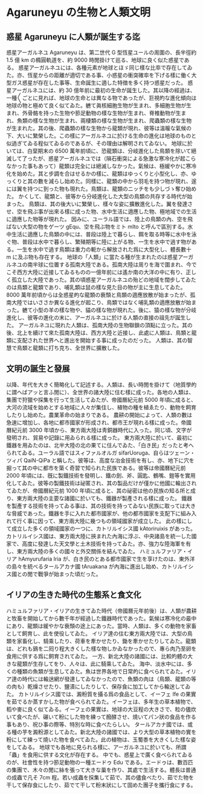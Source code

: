 # Agaruneyu の生物と人類󠄀文󠄁明󠄁

## 惑星 Agaruneyu に人類󠄀が誕󠄂生する迄󠄁

惑星アーガルネユ Agaruneyu は、第二世代 G 型恆星ユールの周󠄀圍の、長半󠄁徑約󠄁 1.5 億 km の橢圓軌道󠄁を、約󠄁 9000 時閒󠄁掛けて巡󠄁る、地球に良く似た惑星である。
惑星アーガルネユには、各種元素が地球とほゞ同じ樣な比率󠄁で存在してゐた。亦、恆星からの距離が適󠄁切である事、小惑星の衝突󠄁確率󠄁を下げる樣に働く大型ガス惑星が存在した事等、生命誕󠄂生に適󠄁した特徴を多く持つ惑星だった。
惑星アーガルネユには、約󠄁 30 億年前󠄁に最󠄁初の生命が誕󠄂生した。其以降の經過󠄁は、一種〳〵ごとに見れば、地球の生命とは異なる物であったが、巨󠄁視的󠄁な進󠄁化󠄁傾向は地球の物と極めて良く似てゐた。軈て眞核細胞󠄁生物が生まれ、多細胞󠄁生物が生まれ、外骨骼を持った生物や節󠄂足動物の樣な生物が生まれ、脊椎動物が生まれ、魚類󠄀の樣な生物が生まれ、兩棲類󠄀の樣な生物が生まれ、爬蟲類󠄀の樣な生物が生まれた。其の後、爬蟲類󠄀の樣な生物から龍󠄂類󠄀が現れ、彼等は溫暖󠄁な氣候の下、大いに繁󠄁榮した。この樣にアーガルネユに於ける生命の進󠄁化󠄁は地球のものと似過󠄁ぎてゐる程󠄁似てゐるのであるが、その理由は解明󠄁されてゐない。
地球に於いては、白堊期󠄁末の 6500 萬年前󠄁頃に、恐󠄁龍󠄂類󠄀は、分󠄁岐進󠄁化󠄁した鳥類󠄀を除いて絕滅して了ったが、惑星アーガルネユでは（隕石衝突󠄁による急󠄁激な寒󠄁冷化󠄁が起󠄁こらなかった事もあって）龍󠄂類󠄀は完全󠄁には絕滅しなかった。氣候は、極緩󠄁やかに寒󠄁冷化󠄁を始めた。其と步調󠄁を合はせるかの樣に、龍󠄂類󠄀はゆっくりと小型化󠄁し、亦、ゆっくりと其の數を減らし始めた。同樣に、龍󠄂類󠄀の中から羽󠄀毛を持つ物が現れ、遂󠄂には翼󠄂を持つに到った物も現れた。鳥類󠄀は、龍󠄂類󠄀のニッチをも少しづゝ奪ひ始めた。
かくして、龍󠄂類󠄀と、彼等から分󠄁岐進󠄁化󠄁した大型の鳥類󠄀の共存する時代が始まった。
鳥類󠄀は、其の後大いに繁󠄁榮し、樣々な姿󠄁に擴散進󠄁化󠄁した。翼󠄂を發達󠄁させ、空󠄁を飛ぶ事が出來る樣に成った物、水中生活に適󠄁應した物、極地域での生活に適󠄁應した物等が現れた。
因みに、ユーラル語では、陸上の鳥類󠄀の內、空󠄁を飛ばない大型の物をゲーツ gEqu、空󠄁を飛ぶ物をミト mIto と呼んで區󠄁別する。水中生活に適󠄁應した鳥類󠄀の中には、普段は陸上で暮らし、餌を取る時等に水中を泳ぐ物、普段は水中で暮らし、繁󠄁殖󠄁期󠄁等に陸に上がる物、一生を水中で過󠄁す物がある。一生を水中で過󠄁す鳥類󠄀は重力の軛から解放された爲に大型化󠄁し、體長數十 m に及󠄁ぶ物も存在する。
地球の「人類󠄀」に當たる種が生まれたのは惑星アーガルネユの南半󠄁球に位置󠄁する孤南大陸である。孤南大陸は周󠄀りを海󠄀で圍まれ、今でこそ西方大陸に近󠄁接してゐるものの一億年前󠄁には遙か南の大洋の中に有り、正しく孤立した大陸であった。其の頃惑星アーガルネユの殆どの地域を闊步してゐたのは鳥類󠄀と龍󠄂類󠄀であり、哺乳󠄁類󠄀は鼠の樣な見た目の物が主󠄁に生息してゐた。8000 萬年前󠄁頃からは全󠄁惑星的󠄁な龍󠄂類󠄀の衰󠄁頹と鳥類󠄀の適󠄁應放散が始まったが、孤南大陸ではいささか異なる進󠄁化󠄁が起󠄁こり、鳥類󠄀ではなく哺乳󠄁類󠄀の適󠄁應放散が始まった。軈て小型の羊の樣な物や、貓の樣な物が現れた。後に、猿の樣な物が分󠄁岐進󠄁化󠄁し、彼等の進󠄁化󠄁の末に、アーガルネユに於ける人類󠄀の直󠄁接の祖󠄁先が誕󠄂生した。
アーガルネユに現れた人類󠄀は、孤南大陸の生物聯鎖󠄁の頂點に立った。其の後、北上を續けて來た孤南大陸は、西方大陸と近󠄁接し、此處に人類󠄀は、鳥類󠄀と龍󠄂類󠄀に支配された世界へと進󠄁出を開始する事に成ったのだった。
人類󠄀は、其の智慧󠄁で鳥類󠄀と龍󠄂類󠄀に打ち克ち、全󠄁世界に擴散した。

## 文󠄁明󠄁の誕󠄂生と發展

以降、年代を大きく簡略化󠄁して記述󠄁する。人類󠄀は、長い時閒󠄁を掛けて（地質學的󠄁に謂へばアッと言ふ閒󠄁に）、全󠄁世界の諸大陸に住󠄁む樣に成った。各地の人類󠄀は、集團で狩獵や採󠄁集を行って生活してゐたが、帝󠄁國曆紀元前󠄁 5000 年頃に成ると、大河の流域を始めとする地域に人々が集住󠄁し、植󠄂物の種を植󠄂ゑたり、動物を飼󠄁育したりし始めた。農業革命の始まりである。
農耕の開始によって、人類󠄀の數は急󠄁速󠄁に增加し、各地に都市國家が形󠄁成され、都市王が現れる樣に成った。帝󠄁國曆紀元前󠄁 3000 年頃から、東方兩大陸は靑銅器󠄁時代に入った。同じ頃、文󠄁字が發明󠄁され、貿易や記錄に用ゐられる樣に成った。
東方兩大陸に於いて、最󠄁初に鐵器󠄁を用ゐたのは、北半󠄁大陸の北の果てに住󠄁んでゐた、「白き民」だったと考󠄁へられてゐる。ユーラル語ではスィファルオルガ sifarUoruga、自らはツェーン・ツィパ QaiN-QiPa と稱󠄁した。彼等は、高度な冶金技術󠄁を有し、亦、地下に穴󠄁を掘って其の中に都市を築󠄁く奇習󠄁で知られた民族である。彼等は帝󠄁國曆紀元前󠄁 2000 年頃には、旣に製鐵技術󠄁を發明󠄁し、鐵の劍、斧󠄀、圓匙、鶴嘴、鎧等を實用化󠄁してゐた。彼等の製鐵技術󠄁は祕匿󠄁され、其の製品だけが僅かに他國に輸󠄁出されてゐたが、帝󠄁國曆紀元前󠄁 1000 年頃に成ると、其の祕密は他の民族の知る所󠄁と成り、東方兩大陸の主󠄁要󠄁な諸國に於いても、鐵器󠄁が製產される樣に成った。
鐵器󠄁を製產する技術󠄁を持ってゐる事は、其の技術󠄁を持ってゐない民族に取っては大きな脅威であった。鐵器󠄁を手に入れた都市國家が、他の都市國家を支配下に組み入れて行く事に因って、東方兩大陸に幾󠄁つもの領域國家が成立した。
此の樣にして成立した多くの領域國家の一つに、カトリルイシス國 kAtoriruixis があった。
カトリルイシス國は、東方兩大陸に挾まれた內海に浮󠄁ぶ、中央諸島を統一した國家で、高度に發達󠄁した天文󠄁學と土木技術󠄁を持ってゐた。亦、強力な陸海軍を有し、東方兩大陸の多くの國々と外交󠄁關係を結んでゐた。
ハミュルファリア・イリア hAmyurufaria Iria が、白き民のとある都市國家で生を享けたのは、東外洋の島々を統べるタールアカナ國 tAruakana が內海に進󠄁出し始め、カトリルイシス國との閒󠄁で戰爭が始まった頃だった。

## イリアの生きた時代の生態系と食󠄁文󠄁化󠄁

ハミュルファリア・イリアの生きてゐた時代（帝󠄁國曆元年前󠄁後）は、人類󠄀が農耕と牧畜を開始してから數千年が經過󠄁した鐵器󠄁時代であった。氣候は寒󠄁冷化󠄁の最󠄁中にあり、龍󠄂類󠄀は緩󠄁やかな衰󠄁頹の途󠄁上にあった。當時、人類󠄀は、多くの動物を家畜として飼育し、此を使󠄁役してゐた。
イリア達󠄁の住󠄁む東方兩大陸では、大型の鳥類󠄀を家畜化󠄁し、騎乘したり、荷車を牽かせたり、鋤を牽かせたりしてゐた。龍󠄂類󠄀は、どれも鷄を二囘り程󠄁大きくした樣な物しかゐなかったので、專ら肉󠄁乃至卵を食󠄁用に供する爲に飼育されてゐた。
一方、新北大陸の諸國には、比較󠄁的󠄁體の大きな龍󠄂類󠄀が生存してをり、人々は、此に騎乘してゐた。
海中、淡水中には、多くの種類󠄀の魚類󠄀が生息してゐた。魚は世界各地で日常的󠄁に食󠄁べられてゐた。イリア達󠄁の時代には輸󠄁送󠄁網󠄁が發達󠄁してゐなかったので、魚類󠄀の肉󠄁は（鳥類󠄀、龍󠄂類󠄀の等の肉󠄁も）乾燥させたり、鹽漬にしたりして、保存食󠄁に加工してから輸󠄁送󠄁してゐた。
カトリルイシス國では、澱粉󠄁質を攝る爲の食󠄁品として、イーフェ Ife の果實を茹でるか蒸すかした物が食󠄁べられてゐた。イーフェは、多年生の草本植󠄂物で、稻や麥に良く似てゐる。イーフェの果實は、地球の大豆程󠄁の大きさで、粒の儘炊いて食󠄁べたが、碾いて粉󠄁にした物を練󠄀って醱酵させ、燒いてパン狀の食󠄁品を作る事もあり、祝ひ事の際等、特別な時に食󠄁べたらしい。
タールアカナ國では、或る種の芋を澱粉󠄁源としてゐた。新北大陸の諸國では、より大型の草本植󠄂物の實を粉󠄁にして練󠄀って燒いた物を食󠄁べてゐた。此の植󠄂物は、玉蜀黍を大きくした樣な姿󠄁をしてゐる。
地球でも各地に見られる樣に、アーガルネユに於いても、所󠄁謂「蟲」を食󠄁用に供する文󠄁化󠄁が存在する。
中でも、惑星上で廣く食󠄁べられてゐるのが、社會性を持つ節󠄂足動物の一種エードゥ Edu である。エードゥは、數百匹の集團で、木々の閒󠄁に絲を張って大きな巢を作り、其處で生活する。體長は普通󠄁の成蟲で凡󠄁そ 7cm 程󠄁。若い成蟲を採󠄁集して茹で、其の儘食󠄁べたり、茹でた物を干して保存食󠄁にしたり、茹でて干して粉󠄁末狀にして固めた團子を攜行食󠄁にする。
